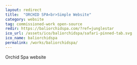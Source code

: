 ```yaml
---
layout: redirect
title:  "ORCHID SPA<br>Simple Website"
category: website
tag: commissioned-work open-source
redir: https://baliorchidspa.com/?ref=junglestar
ico_url: /assets/ico/baliorchidspa/safari-pinned-tab.svg
ico_name: baliorchidspa
permalink: /works/baliorchidspa/
---
```


Orchid Spa website
